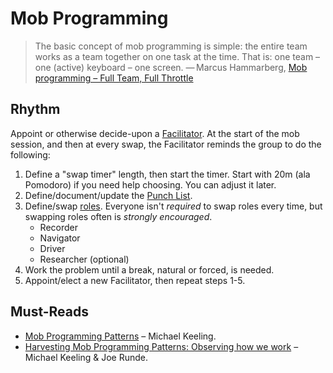 # Mob Programming

> The basic concept of mob programming is simple: the entire team works as a team together on one task at the time. That is: one team – one (active) keyboard – one screen. — Marcus Hammarberg, [Mob programming – Full Team, Full Throttle](http://codebetter.com/marcushammarberg/2013/08/06/mob-programming/)

## Rhythm

Appoint or otherwise decide-upon a [Facilitator](https://github.com/michaelkeeling/mob-programming-patterns#patterns). At the start of the mob session, and then at every swap, the Facilitator reminds the group to do the following:

1. Define a "swap timer" length, then start the timer. Start with 20m (ala Pomodoro) if you need help choosing. You can adjust it later.
2. Define/document/update the [Punch List](https://github.com/michaelkeeling/mob-programming-patterns#patterns).
3. Define/swap [roles](https://github.com/michaelkeeling/mob-programming-patterns#patterns). Everyone isn't _required_ to swap roles every time, but swapping roles often is _strongly encouraged_.
	- Recorder
	- Navigator
	- Driver
	- Researcher (optional)
4. Work the problem until a break, natural or forced, is needed.
5. Appoint/elect a new Facilitator, then repeat steps 1-5.

## Must-Reads

- [Mob Programming Patterns](https://github.com/michaelkeeling/mob-programming-patterns) – Michael Keeling.
- [Harvesting Mob Programming Patterns: Observing how we work](https://www.agilealliance.org/resources/experience-reports/harvesting-mob-programming-patterns-observing-how-we-work/) – Michael Keeling & Joe Runde.

<!--stackedit_data:
eyJoaXN0b3J5IjpbNTQ3NDExNjI3LDEzNTQ2Njg5NjNdfQ==
-->